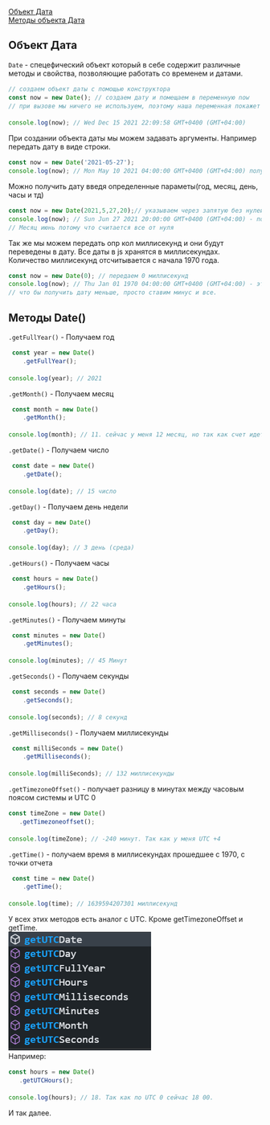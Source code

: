 [Объект Дата](#Data)<br>
[Методы объекта Дата](#methods)<br>


## <a name="Data"> Объект Дата </a>
`Date` - спецефический объект который в себе содержит различные методы и свойства, позволяющие работать со временем и датами.

```javaScript
// создаем объект даты с помощью конструктора
const now = new Date(); // создаем дату и помещаем в переменную now
// при вызове мы ничего не используем, поэтому наша переменная покажет время из системы

console.log(now); // Wed Dec 15 2021 22:09:58 GMT+0400 (GMT+04:00)
```
При создании объекта даты мы можем задавать аргументы. Например передать дату в виде строки.
```javaScript
const now = new Date('2021-05-27');
console.log(now); // Mon May 10 2021 04:00:00 GMT+0400 (GMT+04:00) получаем нашу дату, но без секунд и часов
```
Можно получить дату введя определенные параметы(год, месяц, день, часы и тд)
```javaScript
const now = new Date(2021,5,27,20);// указываем через запятую без нулей
console.log(now); // Sun Jun 27 2021 20:00:00 GMT+0400 (GMT+04:00) - получили нашу дату 
// Месяц июнь потому что считается все от нуля
```
Так же мы можем передать опр кол миллисекунд и они будут переведены в дату. Все даты в js хранятся в миллисекундах.
Количество миллисекунд отсчитывается с начала 1970 года.
```javaScript
const now = new Date(0); // передаем 0 миллисекунд
console.log(now); // Thu Jan 01 1970 04:00:00 GMT+0400 (GMT+04:00) - это начало всего отчета
// что бы получить дату меньше, просто ставим минус и все.
```
## <a name ="methods"> Методы Date() </a>
 `.getFullYear()`  - Получаем год<br>
```javaScript
 const year = new Date()
    .getFullYear();

console.log(year); // 2021
```
 `.getMonth()` - Получаем месяц<br>
```javaScript
 const month = new Date()
    .getMonth();

console.log(month); // 11. сейчас у меня 12 месяц, но так как счет идет от 0 мы получаем 11
```
 `.getDate()` - Получаем число<br>
```javaScript
 const date = new Date()
    .getDate();

console.log(date); // 15 число
```
 `.getDay()`  -  Получаем день недели<br>
```javaScript
 const day = new Date()
    .getDay();

console.log(day); // 3 день (среда)
```
 `.getHours()` - Получаем часы<br>
```javaScript
 const hours = new Date()
    .getHours();

console.log(hours); // 22 часа
```
 `.getMinutes()` - Получаем минуты<br>
```javaScript
 const minutes = new Date()
    .getMinutes();

console.log(minutes); // 45 Минут
```
 `.getSeconds()` - Получаем секунды<br>
```javaScript
 const seconds = new Date()
    .getSeconds();

console.log(seconds); // 8 секунд
```
 `.getMilliseconds()` - Получаем миллисекунды<br>
```javaScript
 const milliSeconds = new Date()
    .getMilliseconds();

console.log(milliSeconds); // 132 миллисекунды
```
 `.getTimezoneOffset()` - получает разницу в минутах между часовым поясом системы и UTC 0 <br>
 ```javaScript
 const timeZone = new Date()
    .getTimezoneoffset();

console.log(timeZone); // -240 минут. Так как у меня UTC +4
```
`.getTime()` - получаем время в миллисекундах прошедшее с 1970, с точки отчета <br>
```javaScript
 const time = new Date()
    .getTime();

console.log(time); // 1639594207301 миллисекунд
```
 У всех этих методов есть аналог с UTC. Кроме getTimezoneOffset и getTime.<br>
 ![UTC](https://github.com/Aquariids/Js-Ts-React-etc../blob/main/JavaScript/img/UTC.png)<br>
 Например:
 ```javaScript
 const hours = new Date()
    .getUTCHours();
    
console.log(hours); // 18. Так как по UTC 0 сейчас 18 00.
 ```
И так далее.
